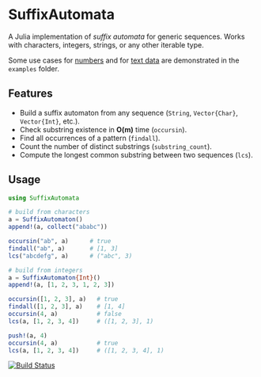 # SuffixAutomata
A Julia implementation of *suffix automata* for generic sequences. Works with characters, integers, strings, or any other iterable type.

Some use cases for [numbers](https://github.com/myersm0/SuffixAutomata.jl/blob/main/examples/numbers.jl) and for [text data](https://github.com/myersm0/SuffixAutomata.jl/blob/main/examples/shakespeare.jl) are demonstrated in the `examples` folder.

## Features
- Build a suffix automaton from any sequence (`String`, `Vector{Char}`, `Vector{Int}`, etc.).
- Check substring existence in **O(m)** time (`occursin`).
- Find all occurrences of a pattern (`findall`).
- Count the number of distinct substrings (`substring_count`).
- Compute the longest common substring between two sequences (`lcs`).

## Usage

```julia
using SuffixAutomata

# build from characters
a = SuffixAutomaton()
append!(a, collect("ababc"))

occursin("ab", a)      # true
findall("ab", a)       # [1, 3]
lcs("abcdefg", a)      # ("abc", 3)

# build from integers
a = SuffixAutomaton{Int}()
append!(a, [1, 2, 3, 1, 2, 3])

occursin([1, 2, 3], a)   # true
findall([1, 2, 3], a)    # [1, 4]
occursin(4, a)           # false
lcs(a, [1, 2, 3, 4])     # ([1, 2, 3], 1)

push!(a, 4)
occursin(4, a)           # true
lcs(a, [1, 2, 3, 4])     # ([1, 2, 3, 4], 1)
```

[![Build Status](https://github.com/myersm0/SuffixAutomata.jl/actions/workflows/CI.yml/badge.svg?branch=main)](https://github.com/myersm0/SuffixAutomata.jl/actions/workflows/CI.yml?query=branch%3Amain)
